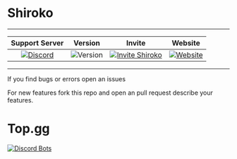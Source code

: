 # Shiroko
-------------------
| Support Server | Version | Invite | Website |
| :---: | :---: | :---: | :---: |
| [![Discord](https://img.shields.io/discord/739755415268491308?color=darkblue&label=Support_Server&logo=discord&logoColor=lightblue?style=for-the-badge)](https://discord.gg/uTFFUcbruU) | ![Version](https://img.shields.io/github/package-json/v/yamaiYuzuru/shiroko?style=for-the-badge) | [![Invite Shiroko](https://img.shields.io/badge/Invite-Shiroko-lightblue?style=for-the-badge&logo=discord)](https://discord.com/api/oauth2/authorize?client_id=803387328294027264&permissions=3598400&scope=bot) | [![Website](https://img.shields.io/website?down_message=Offline&style=for-the-badge&up_color=lightgreen&up_message=Online&url=https%3A%2F%2Fshiroko.kirin-dev.ml)](https://shiroko.kirin-dev.ml/) |
---

If you find bugs or errors open an issues

For new features fork this repo and open an pull request describe your features.

# Top.gg
[![Discord Bots](https://top.gg/api/widget/803387328294027264.svg)](https://top.gg/bot/803387328294027264)
